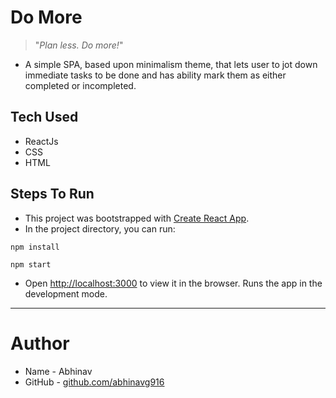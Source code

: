 # Do More
> "_Plan less. Do more!_"

* A simple SPA, based upon minimalism theme, that lets user to jot down immediate tasks to be done and has ability mark them as either completed or incompleted.

## Tech Used
* ReactJs
* CSS
* HTML

## Steps To Run
- This project was bootstrapped with [Create React App](https://github.com/facebook/create-react-app).
- In the project directory, you can run:
```
npm install
```
```
npm start
```
- Open [http://localhost:3000](http://localhost:3000) to view it in the browser. Runs the app in the development mode.

---

# Author
* Name - Abhinav
* GitHub - [github.com/abhinavg916](https://github.com/abhinavg916)
